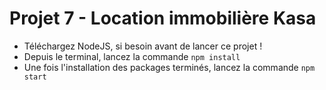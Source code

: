 # Projet 7 - Location immobilière Kasa

+ Téléchargez NodeJS, si besoin avant de lancer ce projet !
+ Depuis le terminal, lancez la commande `npm install`
+ Une fois l'installation des packages terminés, lancez la commande `npm start`